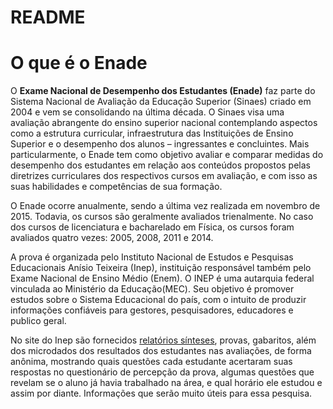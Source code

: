 README
================

O que é o Enade
===============

O **Exame Nacional de Desempenho dos Estudantes (Enade)** faz parte do Sistema Nacional de Avaliação da Educação Superior (Sinaes) criado em 2004 e vem se consolidando na última década. O Sinaes visa uma avaliação abrangente do ensino superior nacional contemplando aspectos como a estrutura curricular, infraestrutura das Instituições de Ensino Superior e o desempenho dos alunos – ingressantes e concluintes. Mais particularmente, o Enade tem como objetivo avaliar e comparar medidas do desempenho dos estudantes em relação aos conteúdos propostos pelas diretrizes curriculares dos respectivos cursos em avaliação, e com isso as suas habilidades e competências de sua formação.

O Enade ocorre anualmente, sendo a última vez realizada em novembro de 2015. Todavia, os cursos são geralmente avaliados trienalmente. No caso dos cursos de licenciatura e bacharelado em Física, os cursos foram avaliados quatro vezes: 2005, 2008, 2011 e 2014.

A prova é organizada pelo Instituto Nacional de Estudos e Pesquisas Educacionais Anísio Teixeira (Inep), instituição responsável também pelo Exame Nacional de Ensino Médio (Enem). O INEP é uma autarquia federal vinculada ao Ministério da Educação(MEC). Seu objetivo é promover estudos sobre o Sistema Educacional do país, com o intuito de produzir informações confiáveis para gestores, pesquisadores, educadores e publico geral.

No site do Inep são fornecidos [relatórios sínteses](http://download.inep.gov.br/educacao_superior/enade/relatorio_sintese/2014/2014_rel_fisica.pdf), provas, gabaritos, além dos microdados dos resultados dos estudantes nas avaliações, de forma anônima, mostrando quais questões cada estudante acertaram suas respostas no questionário de percepção da prova, algumas questões que revelam se o aluno já havia trabalhado na área, e qual horário ele estudou e assim por diante. Informações que serão muito úteis para essa pesquisa.

